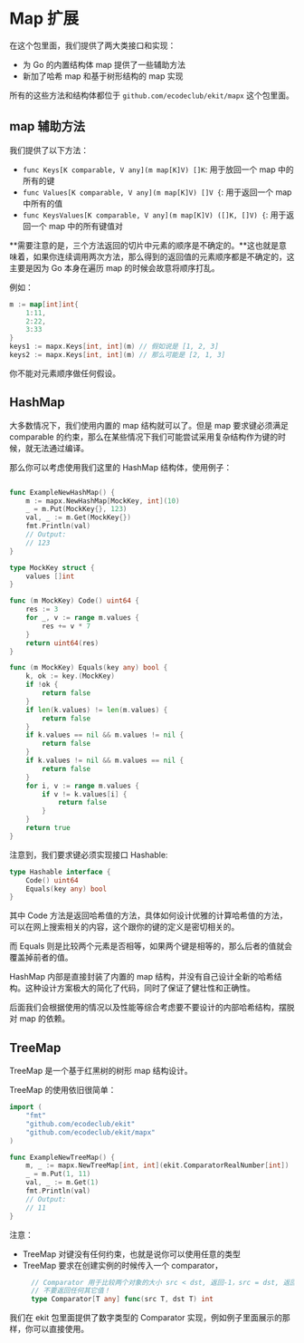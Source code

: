 # Map 扩展

在这个包里面，我们提供了两大类接口和实现：
- 为 Go 的内置结构体 map 提供了一些辅助方法
- 新加了哈希 map 和基于树形结构的 map 实现

所有的这些方法和结构体都位于 `github.com/ecodeclub/ekit/mapx` 这个包里面。

## map 辅助方法

我们提供了以下方法：
- `func Keys[K comparable, V any](m map[K]V) []K`: 用于放回一个 map 中的所有的键
- `func Values[K comparable, V any](m map[K]V) []V {`: 用于返回一个 map 中所有的值
- `func KeysValues[K comparable, V any](m map[K]V) ([]K, []V) {`: 用于返回一个 map 中的所有键值对

**需要注意的是，三个方法返回的切片中元素的顺序是不确定的。**这也就是意味着，如果你连续调用两次方法，那么得到的返回值的元素顺序都是不确定的，这主要是因为 Go 本身在遍历 map 的时候会故意将顺序打乱。

例如：
```go
m := map[int]int{
	1:11,
	2:22,
	3:33
}
keys1 := mapx.Keys[int, int](m) // 假如说是 [1, 2, 3]
keys2 := mapx.Keys[int, int](m) // 那么可能是 [2, 1, 3]
```

你不能对元素顺序做任何假设。

## HashMap

大多数情况下，我们使用内置的 map 结构就可以了。但是 map 要求键必须满足 comparable 的约束，那么在某些情况下我们可能尝试采用复杂结构作为键的时候，就无法通过编译。

那么你可以考虑使用我们这里的 HashMap 结构体，使用例子：
```go

func ExampleNewHashMap() {
	m := mapx.NewHashMap[MockKey, int](10)
	_ = m.Put(MockKey{}, 123)
	val, _ := m.Get(MockKey{})
	fmt.Println(val)
	// Output:
	// 123
}

type MockKey struct {
	values []int
}

func (m MockKey) Code() uint64 {
	res := 3
	for _, v := range m.values {
		res += v * 7
	}
	return uint64(res)
}

func (m MockKey) Equals(key any) bool {
	k, ok := key.(MockKey)
	if !ok {
		return false
	}
	if len(k.values) != len(m.values) {
		return false
	}
	if k.values == nil && m.values != nil {
		return false
	}
	if k.values != nil && m.values == nil {
		return false
	}
	for i, v := range m.values {
		if v != k.values[i] {
			return false
		}
	}
	return true
}
```

注意到，我们要求键必须实现接口 Hashable:
```go
type Hashable interface {
	Code() uint64
	Equals(key any) bool
}
```
其中 Code 方法是返回哈希值的方法，具体如何设计优雅的计算哈希值的方法，可以在网上搜索相关的内容，这个跟你的键的定义是密切相关的。

而 Equals 则是比较两个元素是否相等，如果两个键是相等的，那么后者的值就会覆盖掉前者的值。

HashMap 内部是直接封装了内置的 map 结构，并没有自己设计全新的哈希结构。这种设计方案极大的简化了代码，同时了保证了健壮性和正确性。

后面我们会根据使用的情况以及性能等综合考虑要不要设计的内部哈希结构，摆脱对 map 的依赖。

## TreeMap

TreeMap 是一个基于红黑树的树形 map 结构设计。

TreeMap 的使用依旧很简单：
```go
import (
	"fmt"
	"github.com/ecodeclub/ekit"
	"github.com/ecodeclub/ekit/mapx"
)

func ExampleNewTreeMap() {
	m, _ := mapx.NewTreeMap[int, int](ekit.ComparatorRealNumber[int])
	_ = m.Put(1, 11)
	val, _ := m.Get(1)
	fmt.Println(val)
	// Output:
	// 11
}
```
注意：
- TreeMap 对键没有任何约束，也就是说你可以使用任意的类型
- TreeMap 要求在创建实例的时候传入一个 comparator，
  ```go
    // Comparator 用于比较两个对象的大小 src < dst, 返回-1，src = dst, 返回0，src > dst, 返回1
    // 不要返回任何其它值！
    type Comparator[T any] func(src T, dst T) int
  ```
我们在 ekit 包里面提供了数字类型的 Comparator 实现，例如例子里面展示的那样，你可以直接使用。